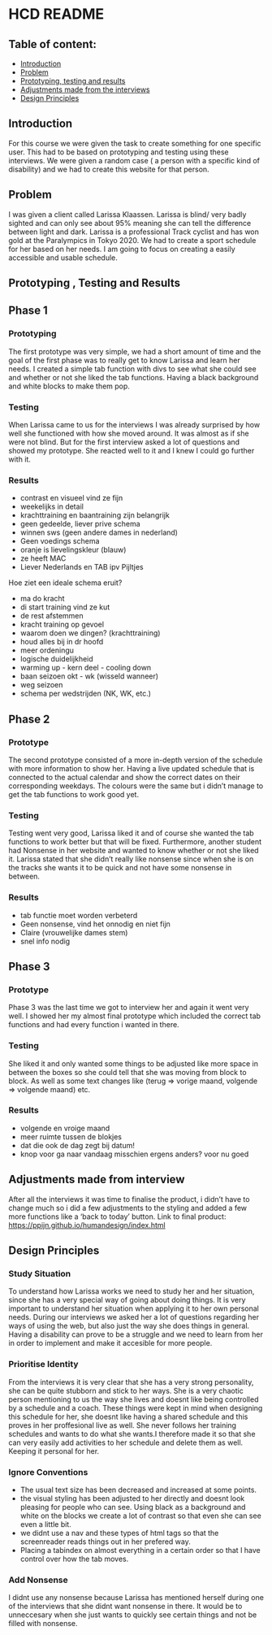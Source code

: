 # HCD README
## Table of content:
- [Introduction](#introduction)
- [Problem](#problem) 
- [Prototyping, testing and results](#prototyping-testing-and-results)
- [Adjustments made from the interviews](#adjustments-made-from-interview)
- [Design Principles](#design-principles)

## Introduction
For this course we were given the task to create something for one specific user. This had to be based on prototyping and testing using these interviews. We were given a random case ( a person with a specific kind of disability) and we had to create this website for that person.

## Problem
I was given a client called Larissa Klaassen. Larissa is blind/ very badly sighted and can only see about 95% meaning she can tell the difference between light and dark. Larissa is a professional Track cyclist and has won gold at the Paralympics in Tokyo 2020. We had to create a sport schedule for her based on her needs. I am going to focus on creating a easily accessible and usable schedule. 

## Prototyping , Testing and Results

## Phase 1
### Prototyping
The first prototype was very simple, we had a short amount of time and the goal of the first phase was to really get to know Larissa and learn her needs. I created a simple tab function with divs to see what she could see and whether or not she liked the tab functions. Having a black background and white blocks to make them pop.

### Testing
When Larissa came to us for the interviews I was already surprised by how well she functioned with how she moved around. It was almost as if she were not blind. But for the first interview asked a lot of questions and showed my prototype. She reacted well to it and I knew I could go further with it.

### Results
- contrast en visueel vind ze fijn
- weekelijks in detail
- krachttraining en baantraining zijn  belangrijk
- geen gedeelde, liever prive schema
- winnen sws (geen andere dames in nederland)
- Geen voedings schema
- oranje is lievelingskleur (blauw)
- ze heeft MAC
- Liever Nederlands en TAB ipv Pijltjes
  
Hoe ziet een ideale schema eruit?
- ma do kracht
- di start training vind ze kut
- de rest afstemmen
- kracht training op gevoel
- waarom doen we dingen? (krachttraining)
- houd alles bij in dr hoofd
- meer ordeningu
- logische duidelijkheid
- warming up - kern deel - cooling down
- baan seizoen okt - wk (wisseld wanneer)
- weg seizoen
- schema per wedstrijden (NK, WK, etc.)


## Phase 2
### Prototype
The second prototype consisted of a more in-depth version of the schedule with more information to show her. Having a live updated schedule that is connected to the actual calendar and show the correct dates on their corresponding weekdays. The colours were the same but i didn’t manage to get the tab functions to work good yet.

### Testing
Testing went very good, Larissa liked it and of course she wanted the tab functions to work better but that will be fixed. Furthermore, another student had Nonsense in her website and wanted to know whether or not she liked it. Larissa stated that she didn’t really like nonsense since when she is on the tracks she wants it to be quick and not have some nonsense in between.

### Results
- tab functie moet worden verbeterd
- Geen nonsense, vind het onnodig en niet fijn
- Claire (vrouwelijke dames stem)
- snel info nodig

## Phase 3
### Prototype 
Phase 3 was the last time we got to interview her and again it went very well. I showed her my almost final prototype which included the correct tab functions and had every function i wanted in there. 

### Testing
She liked it and only wanted some things to be adjusted like more space in between the boxes so she could tell that she was moving from block to block. As well as some text changes like (terug => vorige maand, volgende => volgende maand) etc. 

### Results
- volgende en vroige maand 
- meer ruimte tussen de blokjes 
- dat die ook de dag zegt bij datum!
- knop voor ga naar vandaag misschien ergens anders? voor nu goed 

## Adjustments made from interview
After all the interviews it was time to finalise the product, i didn’t have to change much so i did a few adjustments to the styling and added a few more functions like a ‘back to today’ button. 
Link to final product:
https://ppijn.github.io/humandesign/index.html

## Design Principles
### Study Situation
To understand how Larissa works we need to study her and her situation, since she has a very special way of going about doing things. It is very important to understand her situation when applying it to her own personal needs. During our interviews we asked her a lot of questions regarding her ways of using the web, but also just the way she does things in general. Having a disability can prove to be a struggle and we need to learn from her in order to implement and make it accesible for more people.

### Prioritise Identity
From the interviews it is very clear that she has a very strong personality, she can be quite stubborn and stick to her ways. She is a very chaotic person mentioning to us the way she lives and doesnt like being controlled by a schedule and a coach. These things were kept in mind when designing this schedule for her, she doesnt like having a shared schedule and this proves in her proffesional live as well. She never follows her training schedules and wants to do what she wants.I therefore made it so that she can very easily add activities to her schedule and delete them as well. Keeping it personal for her. 

### Ignore Conventions
- The usual text size has been decreased and increased at some points.
- the visual styling has been adjusted to her directly and doesnt look pleasing for people who can see. Using black as a background and white on the blocks we create a lot of contrast so that even she can see even a little bit.
- we didnt use a nav and these types of html tags so that the screenreader reads things out in her prefered way.
- Placing a tabindex on almost everything in a certain order so that I have control over how the tab moves. 

### Add Nonsense
I didnt use any nonsense because Larissa has mentioned herself during one of the interviews that she didnt want nonsense in there. It would be to unneccesary when she just wants to quickly see certain things and not be filled with nonsense. 
